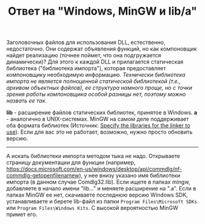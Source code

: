 ﻿---
title: "Ответ на \"Windows, MinGW и lib/a\""
se.owner.user_id: 240512
se.owner.display_name: "MSDN.WhiteKnight"
se.owner.link: "https://ru.stackoverflow.com/users/240512/msdn-whiteknight"
se.answer_id: 877610
se.question_id: 877584
se.post_type: answer
se.is_accepted: True
---
<p>Заголовочных файлов для использования DLL, естественно, недостаточно. Они содержат объявления функций, но как компоновщик найдет реализацию (точнее поймет, что она подгружается динамически)? Для этого к каждой DLL и прилагается статическая библиотека ("библиотека импорта"), которая предоставляет компоновщику необходимую информацию. <em>Технически библиотека импорта не является полноценной статической библиотекой (т.е., архивом объектных файлов), ее структура намного проще, но с точки зрения работы компоновщика особой разницы нет, поэтому можно назвать ее так.</em></p>

<p><strong>lib</strong> - расширение файлов статических библиотек, принятое в Windows. <strong>a</strong> - аналогично в UNIX-системах. MinGW на самом деле поддерживает оба формата библиотек (Источник: <a href="http://www.mingw.org/wiki/Specify_the_libraries_for_the_linker_to_use" rel="nofollow noreferrer">Specify the libraries for the linker to use</a>). Если для вас это не работает, возможно, нужно просто обновить версию.</p>

<hr>

<p>А искать библиотеки импорта методом тыка не надо. Открываете страницу документации для функции (например, <a href="https://docs.microsoft.com/en-us/windows/desktop/api/commdlg/nf-commdlg-getopenfilenamew" rel="nofollow noreferrer">https://docs.microsoft.com/en-us/windows/desktop/api/commdlg/nf-commdlg-getopenfilenamew</a>), у нее внизу указано имя библиотеки импорта (в данном случае Comdlg32.lib). Если ищете в папках mingw, добавляете в начало имени "lib..." и меняете расширение на ".а". Если в папках MinGW ее нет, скачиваете последнюю версию Windows SDK, устанавливаете и берете lib-файл из папки <code>Program Files\Microsoft SDKs</code> или <code>Program Files\Windows Kits</code>. С высокой вероятностью MinGW примет его.</p>
